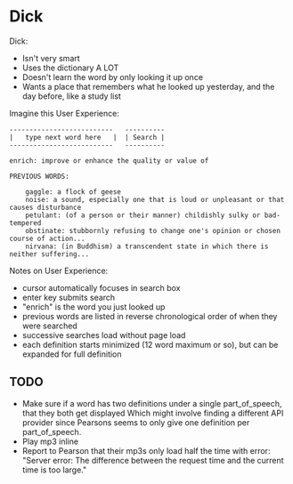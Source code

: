Dick
====

Dick:

  * Isn't very smart
  * Uses the dictionary A LOT
  * Doesn't learn the word by only looking it up once
  * Wants a place that remembers what he looked up yesterday, and the day before, like a study list


Imagine this User Experience:



    --------------------------   ----------
    |   type next word here   |  | Search |
    --------------------------   ----------

    enrich: improve or enhance the quality or value of

    PREVIOUS WORDS:

        gaggle: a flock of geese
        noise: a sound, especially one that is loud or unpleasant or that causes disturbance
        petulant: (of a person or their manner) childishly sulky or bad-tempered
        obstinate: stubbornly refusing to change one's opinion or chosen course of action...
        nirvana: (in Buddhism) a transcendent state in which there is neither suffering...



Notes on User Experience:

  * cursor automatically focuses in search box
  * enter key submits search
  * "enrich" is the word you just looked up
  * previous words are listed in reverse chronological order of when they were searched
  * successive searches load without page load
  * each definition starts minimized (12 word maximum or so), but can be expanded for full definition



TODO
----

  * Make sure if a word has two definitions under a single part_of_speech, that they both get displayed
    Which might involve finding a different API provider since Pearsons seems to only give one definition
    per part_of_speech.
  * Play mp3 inline
  * Report to Pearson that their mp3s only load half the time with error:
    "Server error: The difference between the request time and the current time is too large."
